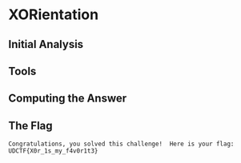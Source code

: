 # XORientation


## Initial Analysis 



## Tools 



## Computing the Answer 



## The Flag 
`Congratulations, you solved this challenge!  Here is your flag: UDCTF{X0r_1s_my_f4v0r1t3}`